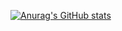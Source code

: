 [![Anurag's GitHub stats](https://github-readme-stats.vercel.app/api?username=七种文学)](https://github.com/anuraghazra/github-readme-stats)
<!--
**7qzwx/7qzwx** is a ✨ _special_ ✨ repository because its `README.md` (this file) appears on your GitHub profile.

Here are some ideas to get you started:

- 🔭 I’m currently working on ...
- 🌱 I’m currently learning ...
- 👯 I’m looking to collaborate on ...
- 🤔 I’m looking for help with ...
- 💬 Ask me about ...
- 📫 How to reach me: ...
- 😄 Pronouns: ...
- ⚡ Fun fact: ...
-->
